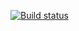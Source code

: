 [![Build status](https://ci.appveyor.com/api/projects/status/6547d6lvatd4tyvw/branch/main?svg=true)](https://ci.appveyor.com/project/MarkoMelle/ajs-4-1/branch/main)
